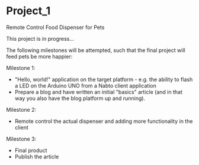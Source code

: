 # Project_1
Remote Control Food Dispenser for Pets

This project is in progress...

The following milestones will be attempted, such that the final project will feed pets be more happier:

Milestone 1: 
- "Hello, world!" application on the target platform - e.g. the ability to flash a LED on the Arduino UNO from a Nabto client application
- Prepare a blog and have written an initial "basics" article (and in that way you also have the blog platform up and running).

Milestone 2: 
- Remote control the actual dispenser and adding more functionality in the client

Milestone 3: 
- Final product 
- Publish the article
